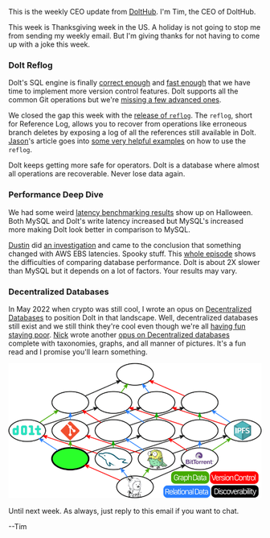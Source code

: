 This is the weekly CEO update from [DoltHub](https://www.dolthub.com/). I'm Tim, the CEO of DoltHub. 

This week is Thanksgiving week in the US. A holiday is not going to stop me from sending my weekly email. But I'm giving thanks for not having to come up with a joke this week. 

### Dolt Reflog

Dolt's SQL engine is finally [correct enough](https://docs.dolthub.com/sql-reference/benchmarks/correctness) and [fast enough](https://docs.dolthub.com/sql-reference/benchmarks/latency) that we have time to implement more version control features. Dolt supports all the common Git operations but we're [missing a few advanced ones](https://docs.dolthub.com/cli-reference/git-comparison).

We closed the gap this week with the [release of `reflog`](https://www.dolthub.com/blog/2023-11-17-dolt-reflog/). The `reflog`, short for Reference Log, allows you to recover from operations like erroneous branch deletes by exposing a log of all the references still available in Dolt. [Jason](https://www.dolthub.com/team#jason)'s article goes into [some very helpful examples](https://www.dolthub.com/blog/2023-11-17-dolt-reflog/#dolts-reflog-in-action-%EF%B8%8F) on how to use the `reflog`.

Dolt keeps getting more safe for operators. Dolt is a database where almost all operations are recoverable. Never lose data again.

### Performance Deep Dive

We had some weird [latency benchmarking results](https://docs.dolthub.com/sql-reference/benchmarks/latency) show up on Halloween. Both MySQL and Dolt's write latency increased but MySQL's increased more making Dolt look better in comparison to MySQL. 

[Dustin](https://www.dolthub.com/team#dustin) did [an investigation](https://www.dolthub.com/blog/2023-11-22-spooky-performance-regression-aws-ebs/) and came to the conclusion that something changed with AWS EBS latencies. Spooky stuff. This [whole episode](https://www.dolthub.com/blog/2023-11-22-spooky-performance-regression-aws-ebs/) shows the difficulties of comparing database performance. Dolt is about 2X slower than MySQL but it depends on a lot of factors. Your results may vary. 

### Decentralized Databases

In May 2022 when crypto was still cool, I wrote an opus on [Decentralized Databases](https://www.dolthub.com/blog/2022-05-27-decentralized-database/) to position Dolt in that landscape. Well, decentralized databases still exist and we still think they're cool even though we're all [having fun staying poor](https://www.urbandictionary.com/define.php?term=Have%20Fun%20Staying%20Poor). [Nick](https://www.dolthub.com/team#nick) wrote another [opus on Decentralized databases](https://www.dolthub.com/blog/2023-11-20-smashing-decentralized-databases-together-for-fun-and-science/) complete with taxonomies, graphs, and all manner of pictures. It's a fun read and I promise you'll learn something.

[![Decentralized Craziness](../images/decentralized-craziness.png)](https://www.dolthub.com/blog/2023-11-20-smashing-decentralized-databases-together-for-fun-and-science/)

Until next week. As always, just reply to this email if you want to chat.

--Tim